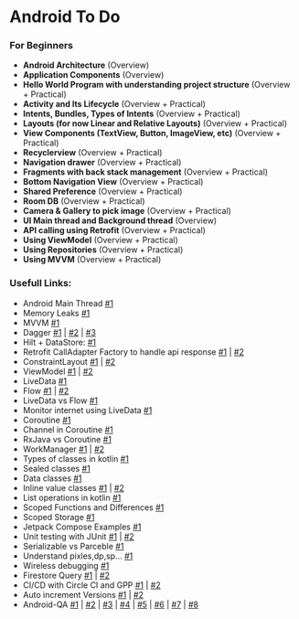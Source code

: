 # Android To Do

### For Beginners

- **Android Architecture** (Overview)
- **Application Components** (Overview)
- **Hello World Program with understanding project structure** (Overview + Practical)
- **Activity and Its Lifecycle** (Overview + Practical)
- **Intents, Bundles, Types of Intents** (Overview + Practical)
- **Layouts (for now Linear and Relative Layouts)** (Overview + Practical)
- **View Components (TextView, Button, ImageView, etc)** (Overview + Practical) 
- **Recyclerview** (Overview + Practical)
- **Navigation drawer** (Overview + Practical)
- **Fragments with back stack management** (Overview + Practical)
- **Bottom Navigation View** (Overview + Practical)
- **Shared Preference** (Overview + Practical) 
- **Room DB** (Overview + Practical)
- **Camera & Gallery to pick image** (Overview + Practical)
- **UI Main thread and Background thread** (Overview)
- **API calling using Retrofit** (Overview + Practical)
- **Using ViewModel** (Overview + Practical)
- **Using Repositories** (Overview + Practical)
- **Using MVVM** (Overview + Practical)

### Usefull Links:

- Android Main Thread [#1](https://medium.com/@dcostalloyd90/handler-looper-thread-2463b11d3d44)
- Memory Leaks [#1](https://medium.com/android-news/9-ways-to-avoid-memory-leaks-in-android-b6d81648e35e)
- MVVM [#1](https://premsinghsodha7.medium.com/mvvm-with-clean-architecture-develop-better-android-apps-a6661b9a5079)
- Dagger  [#1](https://medium.com/@xiwei/simplest-dagger-example-920bbd10258) | [#2](https://medium.com/android-news/practical-guide-to-dagger-76398948a2ea) | [#3](https://developer.android.com/codelabs/android-dagger#0)
- Hilt + DataStore: [#1](https://medium.com/@vgoyal_1/datastore-android-how-to-use-it-like-a-pro-using-kotlin-2c2440683d78)
- Retrofit CallAdapter Factory to handle api response [#1](https://proandroiddev.com/create-retrofit-calladapter-for-coroutines-to-handle-response-as-states-c102440de37a) | [#2](https://medium.com/android-news/building-your-own-retrofit-call-adapter-b198169bab69)
- ConstraintLayout [#1](https://blog.codemagic.io/designing-complex-ui-using-android-constraintlayout) | [#2](https://medium.com/tech-takeaways/android-constraint-layout-about-guidelines-groups-and-barriers-c76149e4e4b1)  
- ViewModel [#1](https://appdevnotes.com/android-viewmodel-tutorial-for-beginners-in-kotlin/) | [#2](https://medium.com/@brandonwever/android-mvvm-basics-5c48556e3ecc)
- LiveData [#1](https://appdevnotes.com/android-livedata-tutorial-for-beginners-in-kotlin/) 
- Flow [#1](https://hardik-bambhania.medium.com/kotlin-flow-basic-b80cf491f16) | [#2](https://blog.canopas.com/7-useful-ways-to-create-flow-in-kotlin-577992b73315)
- LiveData vs Flow [#1](http://www.rajendhiraneasu.in/2022/07/livedata-stateflow-sharedflow.html)
- Monitor internet using LiveData [#1](https://androidgeek.co/how-to-use-livedata-to-monitor-an-internet-connection-1e74e993832)
- Coroutine [#1](https://proandroiddev.com/kotlin-coroutines-and-threading-fundamentals-9fd0130437ae)
- Channel in Coroutine [#1](https://kt.academy/article/cc-channel)
- RxJava vs Coroutine [#1](https://www.javaadvent.com/2021/12/are-kotlin-coroutines-enough-to-replace-rxjava.html)
- WorkManager [#1](https://www.raywenderlich.com/20689637-scheduling-tasks-with-android-workmanager) | [#2](https://developer.android.com/topic/libraries/architecture/workmanager)
- Types of classes in kotlin [#1](https://zetcode.com/kotlin/classes)
- Sealed classes [#1](https://kotlinlang.org/docs/sealed-classes.html)
- Data classes [#1](https://kotlinlang.org/docs/data-classes.html)
- Inline value classes [#1](https://kt.academy/article/ek-value-classes) | [#2](https://quickbirdstudios.com/blog/kotlin-value-classes)
- List operations in kotlin [#1](https://medium.com/@lucgirardin/in-kotlin-loops-are-deprecated-dae88cd5ae9c)
- Scoped Functions and Differences [#1](https://blog.mindorks.com/using-scoped-functions-in-kotlin-let-run-with-also-apply) 
- Scoped Storage [#1](https://medium.com/the-android-caf%C3%A9/scoped-storage-android-all-you-need-to-know-244ec1d00f18)
- Jetpack Compose Examples [#1](https://www.jetpackcompose.app/What-is-the-equivalent-of-AlertDialog-in-Jetpack-Compose)
- Unit testing with JUnit [#1](https://medium.com/nerd-for-tech/junit-testing-in-android-with-kotlin-for-beginners-hemcrest-and-mockito-b731a74abaea) | [#2](https://medium.com/yemeksepeti-teknoloji/writing-unit-test-on-android-a181cffbcaf7)
- Serializable vs Parceble [#1](https://medium.com/@sarahmaher_01/android-development-serializable-vs-parcelable-9712e877b8e8)
- Understand pixles,dp,sp... [#1](https://blog.mindorks.com/understanding-density-independent-pixel-sp-dp-dip-in-android)
- Wireless debugging [#1](https://medium.com/native-mobile-bits/debug-your-apps-without-cable-99452daf8755)
- Firestore Query [#1](https://medium.com/firebase-tips-tricks/how-to-read-data-from-cloud-firestore-using-get-bf03b6ee4953) | [#2](https://betterprogramming.pub/how-to-use-kotlin-coroutines-with-firebase-6f8577a3e00f)
- CI/CD with Circle CI and GPP [#1](https://medium.com/@smutsaj/continuous-deployment-of-android-apps-with-circleci-tutorial-part-1-9e50959c9a6e) | [#2](https://circleci.com/blog/continuous-integration-and-deployment-for-android-apps-with-fastlane)
- Auto increment Versions [#1](https://medium.com/prathanbomb/tips-auto-increment-versioncode-of-android-using-gradle-dba0425af97c) | [#2](https://stackoverflow.com/a/28586131/1427776)
- Android-QA [#1](https://anandharajramasamydev.medium.com/kotlin-android-interview-questions-412332d1106e) | [#2](https://kapilvij.medium.com/kotlin-interview-cheat-sheet-c62e7850ba73) | [#3](https://data-flair.training/blogs/android-interview-questions) | [#4](https://github.com/MindorksOpenSource/android-interview-questions) | [#5](https://github.com/vamsitallapudi/Android-Interview-Questions-And-Answers) | [#6](https://piashcse.medium.com/kotlin-android-interview-questions-c2870272a469) | [#7](https://medium.com/@veda2wratha/android-interview-accenture-b9a55289bc1) | [#8](https://androidchef.com/kotlin-interview-questions-15755f899199)
